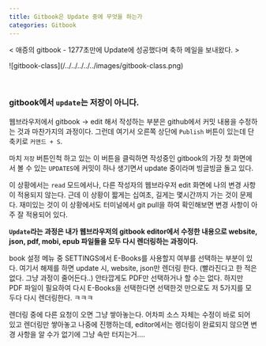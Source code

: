 ```yaml
---
title: Gitbook은 Update 중에 무엇을 하는가
categories: Gitbook
---
```


< 애증의 gitbook - 1277초만에 Update에 성공했다며 축하 메일을 보내왔다. >
<p>![gitbook-class](/../../../../../images/gitbook-class.png)</p>

<br>

### gitbook에서 `update`는 저장이 아니다.

웹브라우저에서 gitbook -> edit 해서 작성하는 부분은 github에서 커밋 내용을 수정하는 것과 마찬가지의 과정이다. 그런데 여기서 오른쪽 상단에 `Publish` 버튼이 있는데 단축키로 `커맨드 + S`.
  
마치 `저장` 버튼인척 하고 있는 이 버튼을 클릭하면 작성중인 gitbook의 가장 첫 화면에서 볼 수 있는 `UPDATES`에 커밋이 하나 생기면서 update 중이라며 빙글빙글 돌고 있다.
  
이 상황에서는 `read` 모드에서나, 다른 작성자의 웹브라우저 edit 화면에 나의 변경 사항이 적용되지 않는다. 근데 이 상황이 짧게는 십여초, 길게는 몇시간까지 가는 것이 문제다.
재미있는 것이 이 상황에서도 터미널에서 git pull을 하여 확인해보면 변경 사항이 아주 잘 적용되어 있다.
  
**`Update`라는 과정은 내가 웹브라우저의 gitbook editor에서 수정한 내용으로 website, json, pdf, mobi, epub 파일들을 모두 다시 렌더링하는 과정이다.**

book 설정 메뉴 중 SETTINGS에서 E-Books를 사용할지 여부를 선택하는 부분이 있다. 여기서 해제를 하면 update 시, website, json만 렌더링 한다. (빨라진다고 한 적은 없다. 그냥 과정이 줄어든다..)
안타깝게도 PDF만 선택하거나 할 수는 없다.
하지만 PDF 파일이 필요하여 다시 E-Books을 선택한다면 선택한것 만으로도 저 5가지를 모두다 다시 렌더링한다. ㅋㅋㅋ
  
렌더링 중에 다른 요청이 오면 그냥 쌓아놓는다. 어차피 소스 자체는 수정이 바로 되어 있고 렌더링만 쌓아놓고 나중에 진행하는데, editor에서는 렝더링이 완료되지 않으면 변경 사항을 알 수가 없기에 그냥 속만 터지는거....




